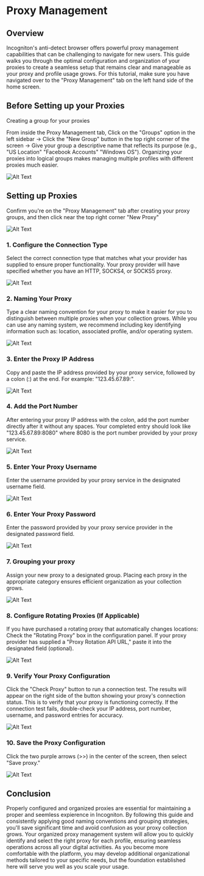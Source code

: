 # Proxy Management

## Overview

Incogniton's anti-detect browser offers powerful proxy management capabilities that can be challenging to navigate for new users. This guide walks you through the optimal configuration and organization of your proxies to create a seamless setup that remains clear and manageable as your proxy and profile usage grows. For this tutorial, make sure you have navigated over to the "Proxy Management" tab on the left hand side of the home screen.


## Before Setting up your Proxies
Creating a group for your proxies

From inside the Proxy Management tab,
Click on the "Groups" option in the left sidebar →
Click the "New Group" button in the top right corner of the screen →
Give your group a descriptive name that reflects its purpose (e.g., "US Location" "Facebook Accounts" "Windows OS").
Organizing your proxies into logical groups makes managing multiple profiles with different proxies much easier.  

![Alt Text](assets/ScreenRecording2025-04-02190313-ezgif.com-video-to-gif-converter.gif)


## Setting up Proxies
Confirm you're on the "Proxy Management" tab after creating your proxy groups, and then click near the top right corner "New Proxy"

![Alt Text](assets/ScreenRecording2025-04-03021955-ezgif.com-video-to-gif-converter.gif)


### 1. Configure the Connection Type

Select the correct connection type that matches what your provider has supplied to ensure proper functionality. Your proxy provider will have specified whether you have an HTTP, SOCKS4, or SOCKS5 proxy. 

![Alt Text](assets/ScreenRecording2025-04-02183003-ezgif.com-video-to-gif-converter.gif)

### 2. Naming Your Proxy

Type a clear naming convention for your proxy to make it easier for you to distinguish between multiple proxies when your collection grows. While you can use any naming system, we recommend including key identifying information such as: location, associated profile, and/or operating system.

![Alt Text](assets/ScreenRecording2025-04-02183058-ezgif.com-video-to-gif-converter.gif)

### 3. Enter the Proxy IP Address

Copy and paste the IP address provided by your proxy service, followed by a colon (:) at the end. For example: "123.45.67.89:".

![Alt Text](assets/ScreenRecording2025-04-02184508-ezgif.com-video-to-gif-converter.gif)

### 4. Add the Port Number
    
After entering your proxy IP address with the colon, add the port number directly after it without any spaces. Your completed entry should look like "123.45.67.89:8080" where 8080 is the port number provided by your proxy service.

![Alt Text](assets/ScreenRecording2025-04-02184819-ezgif.com-video-to-gif-converter.gif)

### 5. Enter Your Proxy Username

Enter the username provided by your proxy service in the designated username field.

![Alt Text](assets/ScreenRecording2025-04-02184929-ezgif.com-video-to-gif-converter.gif)

### 6. Enter Your Proxy Password

Enter the password provided by your proxy service provider in the designated password field.

![Alt Text](assets/ScreenRecording2025-04-02185041-ezgif.com-video-to-gif-converter.gif)

### 7. Grouping your proxy
    
Assign your new proxy to a designated group. Placing each proxy in the appropriate category ensures efficient organization as your collection grows.

![Alt Text](assets/ScreenRecording2025-04-02190518-ezgif.com-video-to-gif-converter.gif)

### 8. Configure Rotating Proxies (If Applicable)

If you have purchased a rotating proxy that automatically changes locations: Check the "Rotating Proxy" box in the configuration panel.
If your proxy provider has supplied a "Proxy Rotation API URL," paste it into the designated field (optional).

![Alt Text](assets/Untitledvideo-MadewithClipchamp-ezgif.com-video-to-gif-converter.gif)


### 9. Verify Your Proxy Configuration
 
Click the "Check Proxy" button to run a connection test. The results will appear on the right side of the button showing your proxy's connection status. This is to verify that your proxy is functioning correctly. If the connection test fails, double-check your IP address, port number, username, and password entries for accuracy.
 
![Alt Text](assets/Untitledvideo-MadewithClipchamp3-ezgif.com-video-to-gif-converter.gif)

### 10. Save the Proxy Configuration

Click the two purple arrows (>>) in the center of the screen, then select "Save proxy."

![Alt Text](assets/ScreenRecording2025-04-02191947-ezgif.com-video-to-gif-converter.gif)

## Conclusion

Properly configured and organized proxies are essential for maintaining a proper and seemless expierence in Incogniton. By following this guide and consistently applying good naming conventions and grouping strategies, you'll save significant time and avoid confusion as your proxy collection grows. Your organized proxy management system will allow you to quickly identify and select the right proxy for each profile, ensuring seamless operations across all your digital activities. As you become more comfortable with the platform, you may develop additional organizational methods tailored to your specific needs, but the foundation established here will serve you well as you scale your usage.